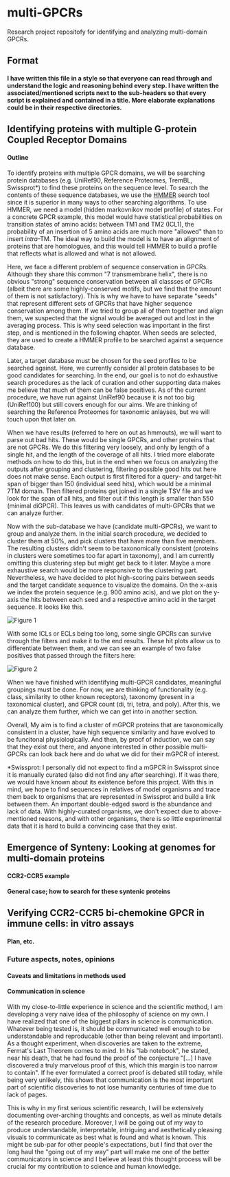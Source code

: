 # multi-GPCRs

Research project repositofy for identifying and analyzing multi-domain GPCRs.

## Format

#### I have written this file in a style so that everyone can read through and understand the logic and reasoning behind every step. I have written the associated/mentioned scripts next to the sub-headers so that every script is explained and contained in a title. More elaborate explanations could be in their respective directories.

## Identifying proteins with multiple G-protein Coupled Receptor Domains

#### Outline

To identify proteins with multiple GPCR domains, we will be searching protein databases (e.g. UniRef90, Reference Proteomes, TremBL, Swissprot*) to find these proteins on the sequence level. To search the contents of these sequence databases, we use the [HMMER](http://eddylab.org/software/hmmer/Userguide.pdf) search tool since it is superior in many ways to other searching algorithms. To use HMMER, we need a model (hidden markovnikov model profile) of states. For a concrete GPCR example, this model would have statistical probabilities on transition states of amino acids: between TM1 and TM2 (ICL1), the probability of an insertion of 5 amino acids are much more "allowed" than to insert *intra*-TM. The ideal way to build the model is to have an alignment of proteins that are homologues, and this would tell HMMER to build a profile that reflects what is allowed and what is not allowed.

Here, we face a different problem of sequence conservation in GPCRs. Although they share this common "7 transmembrane helix", there is no obvious "strong" sequence conservation between all classses of GPCRs (albeit there are some highly-conserved motifs, but we find that the amount of them is not satisfactory). This is why we have to have separate "seeds" that represent different sets of GPCRs that have higher sequence conservation among them. If we tried to group all of them together and align them, we suspected that the signal would be averaged out and lost in the averaging process. This is why seed selection was important in the first step, and is mentioned in the following chapter. When seeds are selected, they are used to create a HMMER profile to be searched against a sequence database.

Later, a target database must be chosen for the seed profiles to be searched against. Here, we currently consider all protein databases to be good candidates for searching. In the end, our goal is to not do exhaustive search procedures as the lack of curation and other supporting data makes me believe that much of them can be false positives. As of the current procedure, we have run against UniRef90 because it is not too big (UniRef100) but still covers enough for our aims. We are thinking of searching the Reference Proteomes for taxonomic anlayses, but we will touch upon that later on.

When we have results (referred to here on out as hmmouts), we will want to parse out bad hits. These would be single GPCRs, and other proteins that are not GPCRs. We do this filtering very loosely, and only by length of a single hit, and the length of the coverage of all hits. I tried more elaborate methods on how to do this, but in the end when we focus on analyzing the outputs after grouping and clustering, filtering possible good hits out here does not make sense. Each output is first filtered for a query- and target-hit span of bigger than 150 (individual seed hits), which would be a minimal 7TM domain. Then filtered proteins get joined in a single TSV file and we look for the span of all hits, and filter out if this length is smaller than 550 (minimal diGPCR). This leaves us with candidates of multi-GPCRs that we can analyze further.

Now with the sub-database we have (candidate multi-GPCRs), we want to group and analyze them. In the initial search procedure, we decided to cluster them at 50%, and pick clusters that have more than five members. The resulting clusters didn't seem to be taxonomically consistent (proteins in clusters were sometimes too far apart in taxonomy), and I am currently omitting this clustering step but might get back to it later. Maybe a more exhaustive search would be more responsive to the clustering part. Nevertheless, we have decided to plot high-scoring pairs between seeds and the target candidate sequence to visualize the domains. On the x-axis we index the protein sequence (e.g. 900 amino acis), and we plot on the y-axis the hits between each seed and a respective amino acid in the target sequence. It looks like this.

![Figure 1](https://raw.github.com/kilicaliisildayancan/multi-GPCR/master/images/hitplot.png "Hit plots")

With some ICLs or ECLs being too long, some single GPCRs can survive through the filters and make it to the end results. These hit plots allow us to differentiate between them, and we can see an example of two false positives that passed through the filters here:

![Figure 2](https://raw.github.com/kilicaliisildayancan/multi-GPCR/master/images/falsepos-hitplot.png "False positives")

When we have finished with identifying multi-GPCR candidates, meaningful groupings must be done. For now, we are thinking of functionality (e.g. class, similarity to other known receptors), taxonomy (present in a taxonomical cluster), and GPCR count (di, tri, tetra, and poly). After this, we can analyze them further, which we can get into in another section.

Overall, My aim is to find a cluster of mGPCR proteins that are taxonomically consistent in a cluster, have high sequence similarity and have evolved to be funcitonal physiologically. And then, by proof of induction, we can say that they exist out there, and anyone interested in other possible multi-GPCRs can look back here and do what we did for their mGPCR of interest.

\*Swissprot: I personally did not expect to find a mGPCR in Swissprot since it is manually curated (also did not find any after searching). If it was there, we would have known about its existence before this project. With this in mind, we hope to find sequences in relatives of model organisms and trace them back to organisms that are represented in Swissprot and build a link between them. An important double-edged sword is the abundance and lack of data. With highly-curated organisms, we don't expect due to above-mentioned reasons, and with other organisms, there is so little experimental data that it is hard to build a convincing case that they exist.

## Emergence of Synteny: Looking at genomes for multi-domain proteins

#### CCR2-CCR5 example

#### General case; how to search for these syntenic proteins

## Verifying CCR2-CCR5 bi-chemokine GPCR in immune cells: in vitro assays

#### Plan, etc.

### Future aspects, notes, opinions

#### Caveats and limitations in methods used

#### Communication in science

With my close-to-little experience in science and the scientific method, I am developing a very naive idea of the philosophy of science on my own. I have realized that one of the biggest pillars in science is communication. Whatever being tested is, it should be communicated well enough to be understandable and reproducable (other than being relevant and important). As a thought experiment, when discoveries are taken to the extreme, Fermat's Last Theorem comes to mind. In his "lab notebook", he stated, near his death, that he had found the proof of the conjecture "[...] I have discovered a truly marvelous proof of this, which this margin is too narrow to contain". If he ever formulated a correct proof is debated still today, while being very unlikely, this shows that communication is the most important part of scientific discoveries to not lose humanity centuries of time due to lack of pages.

This is why in my first serious scientific research, I will be extensively documenting over-arching thoughts and concepts, as well as minute details of the research procedure. Moreover, I will be going out of my way to produce understandable, interpretable, intriguing and aesthetically pleasing visuals to communicate as best what is found and what is known. This might be sub-par for other people's expectations, but I find that over the long haul the "going out of my way" part will make me one of the better communicators in science and I believe at least this thought process will be crucial for my contribution to science and human knowledge.
